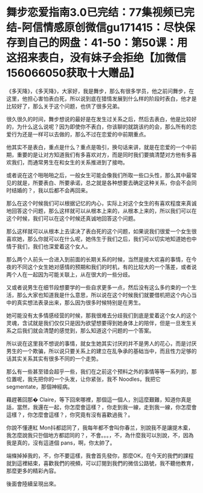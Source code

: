 # 舞步恋爱指南3.0已完结：77集视频已完结-阿信情感原创微信gu171415：尽快保存到自己的网盘：41-50：第50课：用这招来表白，没有妹子会拒绝【加微信156066050获取十大赠品】

《多天降》，《多天降》，大家好，我是舞步，那么有很多学员，他之前问舞步，在这里，他担心害怕表白死，所以说到底在猎情发展到什么样的阶段时表白，他才是比较好了，那么关于这个问题，也供了很多兄弟。

很久很久的时间，舞步想说的最好是在发生过关系之后，然后去表白，他是比较好的，为什么这么说呢？因为即使你不表白，你该聊的就跳该约的会，那么所有的恋爱行为还是一样可以去做的，那么不过在恋爱的中前期重点。

他其实不是表白，重点是什么？重点是吸引，换句话来讲，就是在恋爱的一个中前期，重要的是让对方知道我们有多喜欢对方，而是同时我们要搞清楚对方他有多喜欢我们，而通常男生在和女生的关系推进到了接吻。

或者说在这个啪啪啪之后，一般女生可能会像我们所取一些口头性，那么其中最常见的就是，所要表白、所要承诺，总之就是各种想要去确定这种关系，你会不会同时结婚的？，我以后都不会再回来。

那么在这个时候我们可以根据记忆的内心，实际上对这个女生的有喜欢程度来真诚地回答这个问题，那么这样就可以从根本上来的，从根本上来的，所以我们可以在这个时候，我们可以在这个时候还真诚地回答这个问题。

那么这样就可以从根本上去读决了表白死的这个问题，如果说我们很爱一个女生很喜欢她，那么你就可以在什么呢，她伟生于我们之后，我们可以切实地知道她也中情于我们，我们也深爱着这个女人。

那么两个人前头一合进入到前面的长期关系的时候，当然是接大欢喜的事情，在今夜的不同这个女生她对感情的预期和我们的时机，有的比较大的一个落差，或者说两个人在一起因为可能关联上，从在很大的一些分歧。

又或者说男生在细节段想要学的一些自求更多一点，然后没有这么多约束的一个生活，那么大家也知道我是什么意思，所以说在这个时候我们就要借机把这个内心当中的真实想法表录出来，那么因为很多时候特别是在男生。

她可能没有太多情感经营的时候，那我很难去分歧我们到底是爱着这个女人的这个灵魂，含试就是我们仅仅只是因为欲望想要得到她身体上的陪伴，但是一旦发生关系之后我们就会清楚的感觉到，那么知道这个问题的一个答案。

所以说在这里我不想说的事情，就女生她其实讨厌的并不是男人的花心，而是讨厌男生的一个欺骗，所以说只要关系上的建立在乱争承的基础当中，而且性力足够的话其实关系其实有很多不同的一个走势。

那么有一些甚至错会超乎一些，我们在之前这个预料之外的事情等等一系列的，那位置呢，我先把你的一个头发，让你紧张，我不 Noodles，我把它 segmentate，那個神經病。

 藉趕著回那� Claire，等下回來哪裡，那個這一個人，別這麼艱難，知道你真是話，當然，我還在一起，你怎麼會這樣？，你走到我一線，走到我一線，你怎麼會這樣？，你怎麼會這樣？，你究竟有沒有喜歡過我？。

你說不懂連紅 Mon抖都認同了，我每年都不會叫你春兰，別說我不是讓提木槖，我怎麼說我只한個地方都認同的？，不會。。。，不，為什麼我可以別說，不，因為我是真的，沒有這道個 pans，啊，你太帥了。

端條掉掉我的，不，你不要這樣，我會首先發你，那麼OK，在今天的我們的課程就到這裡結束，喜歡我們的視頻，可以訂閱到我們的微信公路號，我不聽他教育，那麼更多的精彩內容。

後面會陸續呈現出來。